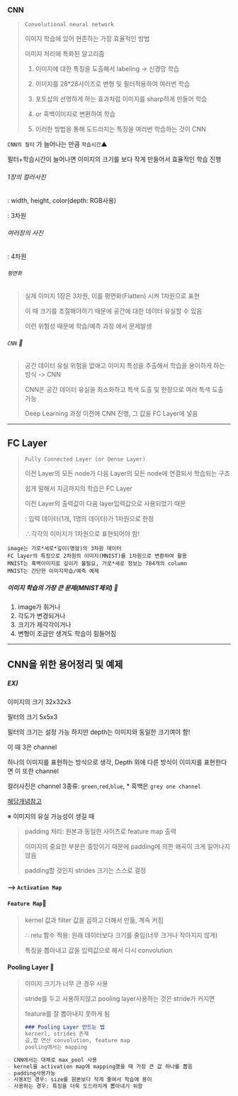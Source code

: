 ### CNN

> `Convolutional neural network`
>
> 이미지 학습에 있어 현존하는 가장 효율적인 방법
>
> 이미지 처리에 특화된 알고리즘
>
> 1. 이미지에 대한 특징을 도출해서 labeling -> 신경망 학습
>
> 2. 이미지를 28*28사이즈로 변형 및 필터적용하여 여러번 학습
>
> 3. 포토샵의 선명하게 하는 효과처럼 이미지를 sharp하게 만들어 학습
> 4. or 흑백이미지로 변환하여 학습
> 5. 이러한 방법을 통해 도드라지는 특징을 여러번 학습하는 것이 CNN

`CNN의 필터` 가 늘어나는 만큼 `학습시간`▲

필터+학습시간이 늘어나면 이미지의 크기를 보다 작게 만들어서 효율적인 학습 진행

###### 1장의 컬러사진

: width, height, color(depth: RGB사용) 

: 3차원

###### 여러장의 사진

: 4차원

###### `평면화`

> 실제 이미지 1장은 3차원, 이를 평면화(Flatten) 시켜 1차원으로 표현
>
> 이 때 크기를 조절해야하기 때문에 공간에 대한 데이터 유실할 수 있음
>
> 이런 위험성 때문에 학습/예측 과정 에서 문제발생

###### `CNN` :dress:

> 공간 데이터 유실 위험을 없애고 이미지 특성을 추출해서 학습을 용이하게 하는 방식 -> CNN
>
> CNN은 공간 데이터 유실을 최소화하고 특색 도출 및 한장으로 여러 특색 도출 가능
>
> Deep Learning 과정 이전에 CNN 진행, 그 값을 FC Layer에 넣음



-----

## FC Layer

> `Fully Connected Layer (or Dense Layer)`
>
> 이전 Layer의 모든 node가 다음 Layer의 모든 node에 연결되서 학습되는 구조
>
> 쉽게 말해서 지금까지의 학습은 FC Layer
>
> 이전 Layer의 출력값이 다음 layer입력값으로 사용되었기 때문
>
> : 입력 데이터(1개, 1명의 데이터)가 1차원으로 한정
>
> ∴각각의 이미지가 1차원으로 표현되어야 함!

```
image는 가로*세로*깊이(명암)의 3차원 데이터
FC layer의 특징으로 2차원의 이미지(MNIST)를 1차원으로 변환하여 활용
MNIST는 흑백이미지로 깊이가 불필요, 가로*세로 정보는 784개의 column
MNIST는 간단한 이미지학습/예측 예제
```

##### 이미지 학습의 가장 큰 문제(MNIST제외) :imp:

1. image가 휘거나
2. 각도가 변경되거나
3. 크기가 제각각이거나
4. 변형이 조금만 생겨도 학습이 힘들어짐

------------

## CNN을 위한 용어정리 및 예제

##### EX)

이미지의 크기 32x32x3

필터의 크기 5x5x3

필터의 크기는 설정 가능 하지만 depth는 이미지와 동일한 크기여야 함!

이 때 3은 channel

하나의 이미지를 표현하는 방식으로 생각, Depth 외에 다른 방식이 이미지를 표현한다면 이 또한 channel

컬러사진은 channel 3종류: `green`,`red`,`blue`, * 흑백은 `grey one channel`

[해당개념참고](http://taewan.kim/post/cnn/)



※ 이미지의 유실 가능성이 생길 때

> padding 처리: 원본과 동일한 사이즈로 feature map 출력
>
> 이미지의 중요한 부분은 중앙이기 때문에 padding에 의한 왜곡이 크게 일어나지 않음
>
> padding할 것인지 strides 크기는 스스로 결정

#### --> `Activation Map`

#### `Feature Map`:camera_flash:

> kernel 값과 filter 값을 곱하고 더해서 만듦, 계속 커짐
>
> ∴ relu 함수 적용: 원래 데이터보다 크기를 줄임(너무 크거나 작아지지 않게)
>
> 특징을 뽑아내고 값을 입력값으로 해서 다시 convolution

#### Pooling Layer :closed_lock_with_key:

> 이미지 크기가 너무 큰 경우 사용
>
> stride를 두고 사용하지않고 pooling layer사용하는 것은 stride가 커지면
>
> feature를 잘 뽑아내지 못하게 됨
>
> ```markdown
> ### Pooling Layer 만드는 법
> kernerl, strides 존재
> 곱,합 연산 convolution, feature map
> pooling에서는 mapping
> ```

```markdown
- CNN에서는 대체로 max_pool 사용
- kernel을 activation map에 mapping했을 때 가장 큰 값 하나를 뽑음
- padding사용가능
- 사용X인 경우: size를 원본보다 작게 줄여서 학습에 용이
- 사용하는 경우: 특징을 더욱 도드라지게 뽑아내기 위함
```

